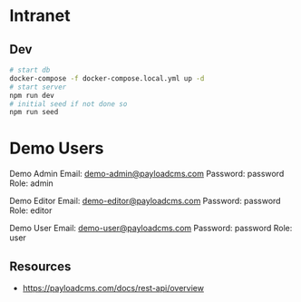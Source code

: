 # Intranet

## Dev
```bash
# start db
docker-compose -f docker-compose.local.yml up -d
# start server
npm run dev
# initial seed if not done so
npm run seed
```

# Demo Users
Demo Admin
Email: demo-admin@payloadcms.com
Password: password
Role: admin

Demo Editor
Email: demo-editor@payloadcms.com
Password: password
Role: editor

Demo User
Email: demo-user@payloadcms.com
Password: password
Role: user

## Resources
- https://payloadcms.com/docs/rest-api/overview